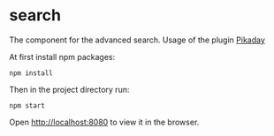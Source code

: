 # search
The component for the advanced search.
Usage of the plugin <a href="https://github.com/dbushell/Pikaday">Pikaday</a>


At first install npm packages:

<code>npm install</code>

Then in the project directory run:

<code>npm start</code>

Open <a href="http://localhost:8080">http://localhost:8080</a> to view it in the browser.
